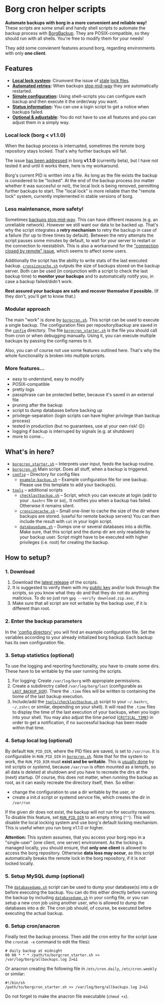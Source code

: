 # Borg cron helper scripts

**Automate backups with borg in a more convenient and reliable way!**
These scripts are some small and handy shell scripts to automate the backup process with [BorgBackup](https://borgbackup.readthedocs.io/). They are POSIX-compatible, so they should run with all shells. You're free to modify them for your needs!

They add some convienent features around borg, regarding environments with only **one client**.

## Features
* **[Local lock system](#local-lock):** Cirumvent the issue of [stale](https://github.com/borgbackup/borg/issues/813) [lock files](https://github.com/borgbackup/borg/issues/2306).
* **[Automated retries](#less-maintenance-more-safety):** When backups [stop mid-way](https://borgbackup.readthedocs.io/en/stable/faq.html#if-a-backup-stops-mid-way-does-the-already-backed-up-data-stay-there) they are automatically restarted.
* **[Simple configuration](config/example-backup.sh):** Using shell-scripts you can configure each backup and then execute it the order/way you want.
* **[Status information](#less-maintenance-more-safety):** You can use a login script to get a notice when backups failed.
* **[Optional & adjustable](#modular-approach):** You do not have to use all features and you can adjust them in a simply way.

### Local lock (borg < v1.1.0)

When the backup process is interrupted, sometimes the remote borg repository stays locked. That's why further backups will fail.

The issue [has been addressed](https://github.com/borgbackup/borg/pull/1674) in borg **v1.1.0** (currently beta), but I have not tested it and until it works there, here is my workaround.

Borg's current PID is written into a file. As long as the file exists the backup is considered to be "locked". At the end of the backup process (no matter whether it was succesful or not), the local lock is being removed, permitting further backups to start. The "local lock" is more reliable than the "remote lock" system, currently implemented in stable versions of borg.

### Less maintenance, more safety!

Sometimes [backups stop mid-way](https://borgbackup.readthedocs.io/en/stable/faq.html#if-a-backup-stops-mid-way-does-the-already-backed-up-data-stay-there). This can have different reasons (e.g. an unreliable network). However we still want our data to be backed up.
That's why the script integrates a **retry mechanism** to retry the backup in case of a failure (for up to three times by default). Between the retry attempts the script pauses some minutes by default, to wait for your server to restart or the connection to reestablish.
This is also a workaround for the ["connection closed by remote" issue](https://github.com/borgbackup/borg/issues/636), which seems to affect some users.

Additionally the script has the ability to write stats of the last executed backup. [`cronsizecache.sh`](cronsizecache.sh) outputs the size of backups stored on the backup server. Both can be used (in conjunction with a script to check the last backup time) to **monitor your backups** and to automatically notify you, in case a backup failed/didn't work.

**Rest assured your backups are safe and recover themselve if possible.** (If they don't, you'll get to know that.)

### Modular approach

The main "work" is done by [`borgcron.sh`](borgcron.sh). This script can be used to execute a single backup.
The configuration files per repository/backup are saved in the  [`config`](config/) directory.
The file [`borgcron_starter.sh`](borgcron_starter.sh) is the file you should call from cron or when debugging manually. Using it, you can execute multiple backups by passing the config names to it.

Also, you can of course not use some features outlined here. That's why the whole functionality is broken into multiple scripts.

### More features…
* easy to understand, easy to modify
* POSIX-compatible
* pretty logs
* passphrase can be protected better, because it's saved in an external file
* pruning after the backup
* script to dump databases before backing up
* privilege-separation (login scripts can have higher privilege than backup process)
* tested in production (but no guarantees, use at your own risk! 😉)
* logging if backup is interruped by signals (e.g. at shutdown)
* more to come…

## What's in here?
* [`borgcron_starter.sh`](borgcron_starter.sh) – Interprets user input, feeds the backup routine.
* [`borgcron.sh`](borgcron.sh) Main script. Does all stuff, when a backup is triggered.
* [`config`](config/) – Directory for config files
   * [`example-backup.sh`](config/example-backup.sh) – Example configuration file for one backup. Please use this template to add your backup(s).
* [`tools`](tools/) – additional scripts
   * [`checklastbackup.sh`](tools/checklastbackup.sh) – Script, which you can execute at login (add to your `.bashrc` file or so),. It notifies you when a backup has failed. Otherwise it remains silent.
   * [`cronsizecache.sh`](tools/cronsizecache.sh) – Small one-liner to cache the size of the dir where backups are stored. (useful for remote backup servers) You can then include the result with `cat` in your login script.
   * [`databasedump.sh`](tools/databasedump.sh) – Dumps one or several databases into a dir/file. Make sure, that this script and the dump dir are only readable by your backup user. Script might have to be executed with higher privileges (i.e. root) for creating the backup.

## How to setup?

### 1. Download

1. Download the  [latest release](https://github.com/rugk/borg-cron-helper/releases) of the scripts.
2. It is suggested to verify them with my [public key](https://github.com/rugk/otherfiles/blob/master/RugkGitSoftwareSignKey.txt) and/or look through the scripts, so you know what they do and that they do not do anything malicious.
   To do so just run `gpg --verify download.zip.asc`.
3. Make sure that all script are not writable by the backup user, if it is different than root.

### 2. Enter the backup parameters

In the ['config directory'](config/) you will find an example configuration file. Set the variables according to your already initialized borg backup. Each backup has its own configuration file.

### 3. Setup statistics (optional)

To use the logging and reporting functionality, you have to create some dirs. These have to be writable by the user running the scripts.

1. For logging: Create `/var/log/borg` with appropiate permissions.
2. Create a subdirectry called `/var/log/borg/last` (configurable as [`LAST_BACKUP_DIR`](borgcron.sh#L9)). There the `.time` files will be written to containing the tiome of the last backup execution.
3. Include/add the [`tools/checklastbackup.sh`](tools/checklastbackup.sh) script to your `~/.bashrc`, `~/.zshrc` or similar, depending on your shell). It will read the `.time` files to display the time of the last execution of your backups, when you login into your shell. You may also adjust the time period ([`CRITICAL_TIME`](tools/checklastbackup.sh#L8)) in order to get a notification, if no successful backup has been made within that time.

### 4. Setup local log (optional)

By default `RUN_PID_DIR`, where the PID files are saved, is set to `/var/run`. It is configurable in `RUN_PID_DIR` in [`borgcron.sh`](borgcron.sh#L10). Note that for the system to work, the `RUN_PID_DIR` must **exist and be writable**. This is [usually done](https://askubuntu.com/questions/303120/how-folders-created-in-var-run-on-each-reboot) by init scripts or systemd, because `/var/run` is often mounted as a tempfs, so all data is deleted at shutdown and you have to recreate the dirs at the (next) startup. Of course, this does not matter, when running the backup as root, as it can easily recreate the directory itself, then. So either:
  * change the configuration to use a dir writable by the user, or
  * create a init.d script or systemd service file, which creates the dir in `/var/run`

If the given dir does not exist, the backup will not run for security reasons.
To disable this feature, set [`RUN_PID_DIR`](borgcron.sh#L10) to an empty string (`""`). This will disable the local locking system and use borg's default locking mechanism. This is useful when you run borg v1.1.0 or higher.

**Attention:** This system assumes, that you access your borg repo in a "single-user" (one client, one server) environment. As the locking is managed locally, you should ensure, that **only one client** is allowed to access the borg repository. Otherwise **data loss may occur**, as this script automatically breaks the remote lock in the borg repository, if it is not locked locally.

### 5. Setup MySQL dump (optional)

The [`databasedump.sh`](tools/databasedump.sh) script can be used to dump your database(s) into a dir before executing the backup. You can do this either directly before running the backup by including [`databasedump.sh`](tools/databasedump.sh) in your config file, or you can setup a new cron job using another user, who is allowed to dump the databases into a dir. The cron job should, of course, be executed before executing the actual backup.

### 6. Setup cron/anacron

Finally test the backup process. Then add the cron entry for the script (use the `crontab -e` command to edit the files): 
```
# daily backup at midnight
00 00 * * * /path/to/borgcron_starter.sh >> /var/log/borg/allbackups.log 2>&1
```

Or anacron creating the following file in `/etc/cron.daily`, `/etc/cron.weekly` or similar:
``` 
#!/bin/sh
/path/to/borgcron_starter.sh >> /var/log/borg/allbackups.log 2>&1
```

Do not forget to make the anacron file executable (`chmod +x`).
